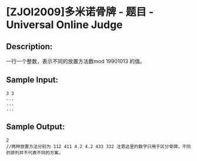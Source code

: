 # [ZJOI2009]多米诺骨牌 - 题目 - Universal Online Judge

## Description: 

一行一个整数，表示不同的放置方法数mod 19901013 的值。


## Sample Input: 
```
3 3
...
...
...

```

## Sample Output: 
```
2
//两种放置方法分别为 112 411 4.2 4.2 433 332 注意这里的数字只用于区分骨牌，不同的排列并不代表不同的方案。
```
